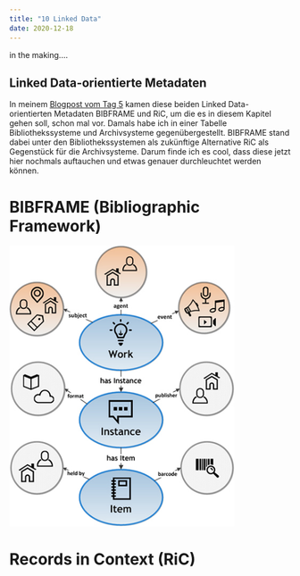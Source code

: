 ```yaml
---
title: "10 Linked Data"
date: 2020-12-18
---
```


in the making....





## Linked Data-orientierte Metadaten

In meinem [Blogpost vom Tag 5](https://stemorit.github.io/BAIN-Lerntagebuch/2020/10/16/Tag-5.html) kamen diese beiden Linked Data-orientierten Metadaten BIBFRAME und RiC, um die es in diesem Kapitel gehen soll, schon mal vor. Damals habe ich in einer Tabelle Bibliothekssysteme und Archivsysteme gegenübergestellt. BIBFRAME stand dabei unter den Bibliothekssystemen als zukünftige Alternative RiC als Gegenstück für die Archivsysteme. Darum finde ich es cool, dass diese jetzt hier nochmals auftauchen und etwas genauer durchleuchtet werden können.

# BIBFRAME (Bibliographic Framework)

<img alt="BIBFRAME" src="https://github.com/stemorit/BAIN-Lerntagebuch/blob/master/_posts/img013%20BIBFRAME.jpg?raw=true" width="80%"/>



# Records in Context (RiC)
